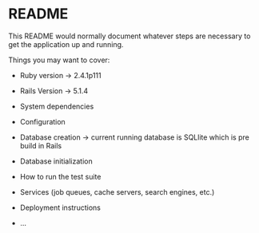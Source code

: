 # README

This README would normally document whatever steps are necessary to get the
application up and running.

Things you may want to cover:

* Ruby version -> 2.4.1p111

* Rails Version  -> 5.1.4

* System dependencies

* Configuration

* Database creation  -> current running database is SQLlite which is pre build in Rails

* Database initialization

* How to run the test suite

* Services (job queues, cache servers, search engines, etc.)

* Deployment instructions

* ...

